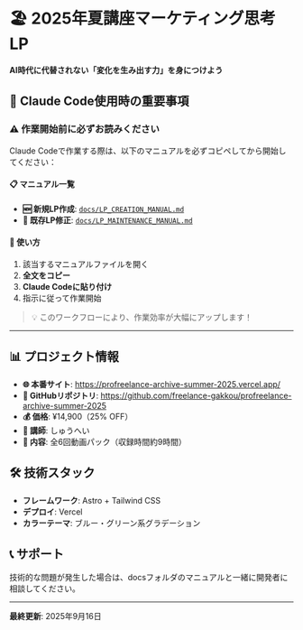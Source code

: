 # 🏖 2025年夏講座マーケティング思考LP

**AI時代に代替されない「変化を生み出す力」を身につけよう**

## 🚀 **Claude Code使用時の重要事項**

### ⚠️ **作業開始前に必ずお読みください**

Claude Codeで作業する際は、以下のマニュアルを必ずコピペしてから開始してください：

#### 📋 マニュアル一覧
- **🆕 新規LP作成**: [`docs/LP_CREATION_MANUAL.md`](docs/LP_CREATION_MANUAL.md)
- **🔧 既存LP修正**: [`docs/LP_MAINTENANCE_MANUAL.md`](docs/LP_MAINTENANCE_MANUAL.md)

#### 📖 使い方
1. 該当するマニュアルファイルを開く
2. **全文をコピー**
3. **Claude Codeに貼り付け**
4. 指示に従って作業開始

> 💡 このワークフローにより、作業効率が大幅にアップします！

---

## 📊 プロジェクト情報

- **🌐 本番サイト**: https://profreelance-archive-summer-2025.vercel.app/
- **📂 GitHubリポジトリ**: https://github.com/freelance-gakkou/profreelance-archive-summer-2025
- **💰 価格**: ¥14,900（25% OFF）
- **🎯 講師**: しゅうへい
- **📅 内容**: 全6回動画パック（収録時間約9時間）

## 🛠 技術スタック

- **フレームワーク**: Astro + Tailwind CSS
- **デプロイ**: Vercel
- **カラーテーマ**: ブルー・グリーン系グラデーション

## 📞 サポート

技術的な問題が発生した場合は、docsフォルダのマニュアルと一緒に開発者に相談してください。

---
**最終更新**: 2025年9月16日
